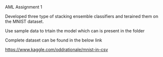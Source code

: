 AML Assignment 1

Developed three type of stacking ensemble classifiers and terained them on the MNIST dataset.

Use sample data to trtain the model which can is present in the folder 

Complete dataset can be found in the below link

https://www.kaggle.com/oddrationale/mnist-in-csv